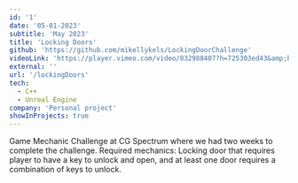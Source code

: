 ```yaml
---
id: '1'
date: '05-01-2023'
subtitle: 'May 2023'
title: 'Locking Doors'
github: 'https://github.com/mikellykels/LockingDoorChallenge'
videoLink: 'https://player.vimeo.com/video/832988407?h=725303ed43&amp;badge=0&amp;autopause=0&amp;player_id=0&amp;app_id=58479'
external: ''
url: '/lockingDoors'
tech:
  - C++
  - Unreal Engine
company: 'Personal project'
showInProjects: true
---
```


Game Mechanic Challenge at CG Spectrum where we had two weeks to complete the challenge. Required mechanics: Locking door that requires player to have a key to unlock and open, and at least one door requires a combination of keys to unlock.
